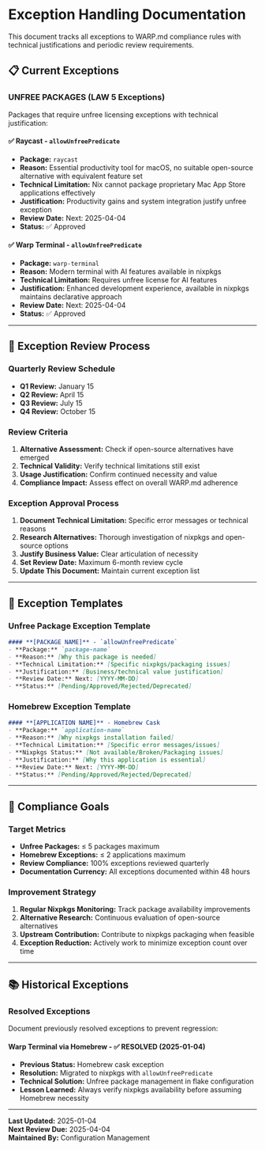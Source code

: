 # Exception Handling Documentation

This document tracks all exceptions to WARP.md compliance rules with technical justifications and periodic review requirements.

## 📋 **Current Exceptions**

### **UNFREE PACKAGES (LAW 5 Exceptions)**

Packages that require unfree licensing exceptions with technical justification:

#### ✅ **Raycast** - `allowUnfreePredicate`
- **Package:** `raycast` 
- **Reason:** Essential productivity tool for macOS, no suitable open-source alternative with equivalent feature set
- **Technical Limitation:** Nix cannot package proprietary Mac App Store applications effectively
- **Justification:** Productivity gains and system integration justify unfree exception
- **Review Date:** Next: 2025-04-04
- **Status:** ✅ Approved

#### ✅ **Warp Terminal** - `allowUnfreePredicate` 
- **Package:** `warp-terminal`
- **Reason:** Modern terminal with AI features available in nixpkgs
- **Technical Limitation:** Requires unfree license for AI features
- **Justification:** Enhanced development experience, available in nixpkgs maintains declarative approach
- **Review Date:** Next: 2025-04-04  
- **Status:** ✅ Approved

---

## 🔄 **Exception Review Process**

### **Quarterly Review Schedule**
- **Q1 Review:** January 15
- **Q2 Review:** April 15  
- **Q3 Review:** July 15
- **Q4 Review:** October 15

### **Review Criteria**
1. **Alternative Assessment:** Check if open-source alternatives have emerged
2. **Technical Validity:** Verify technical limitations still exist
3. **Usage Justification:** Confirm continued necessity and value
4. **Compliance Impact:** Assess effect on overall WARP.md adherence

### **Exception Approval Process**
1. **Document Technical Limitation:** Specific error messages or technical reasons
2. **Research Alternatives:** Thorough investigation of nixpkgs and open-source options
3. **Justify Business Value:** Clear articulation of necessity
4. **Set Review Date:** Maximum 6-month review cycle
5. **Update This Document:** Maintain current exception list

---

## 📖 **Exception Templates**

### **Unfree Package Exception Template**
```markdown
#### **[PACKAGE NAME]** - `allowUnfreePredicate`
- **Package:** `package-name`
- **Reason:** [Why this package is needed]
- **Technical Limitation:** [Specific nixpkgs/packaging issues]
- **Justification:** [Business/technical value justification]
- **Review Date:** Next: [YYYY-MM-DD]
- **Status:** [Pending/Approved/Rejected/Deprecated]
```

### **Homebrew Exception Template** 
```markdown
#### **[APPLICATION NAME]** - Homebrew Cask
- **Package:** `application-name`
- **Reason:** [Why nixpkgs installation failed]
- **Technical Limitation:** [Specific error messages/issues]
- **Nixpkgs Status:** [Not available/Broken/Packaging issues]
- **Justification:** [Why this application is essential]
- **Review Date:** Next: [YYYY-MM-DD]
- **Status:** [Pending/Approved/Rejected/Deprecated]
```

---

## 🎯 **Compliance Goals**

### **Target Metrics**
- **Unfree Packages:** ≤ 5 packages maximum
- **Homebrew Exceptions:** ≤ 2 applications maximum  
- **Review Compliance:** 100% exceptions reviewed quarterly
- **Documentation Currency:** All exceptions documented within 48 hours

### **Improvement Strategy**
1. **Regular Nixpkgs Monitoring:** Track package availability improvements
2. **Alternative Research:** Continuous evaluation of open-source alternatives  
3. **Upstream Contribution:** Contribute to nixpkgs packaging when feasible
4. **Exception Reduction:** Actively work to minimize exception count over time

---

## 📚 **Historical Exceptions**

### **Resolved Exceptions**
Document previously resolved exceptions to prevent regression:

#### **Warp Terminal via Homebrew** - ✅ RESOLVED (2025-01-04)
- **Previous Status:** Homebrew cask exception
- **Resolution:** Migrated to nixpkgs with `allowUnfreePredicate`  
- **Technical Solution:** Unfree package management in flake configuration
- **Lesson Learned:** Always verify nixpkgs availability before assuming Homebrew necessity

---

**Last Updated:** 2025-01-04  
**Next Review Due:** 2025-04-04  
**Maintained By:** Configuration Management